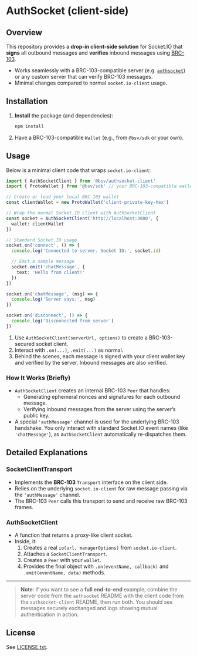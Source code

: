 # AuthSocket (client-side)

## Overview

This repository provides a **drop-in client-side solution** for Socket.IO that **signs** all outbound messages and **verifies** inbound messages using [BRC-103](https://github.com/bitcoin-sv/BRCs/blob/master/peer-to-peer/0103.md). 

- Works seamlessly with a BRC-103-compatible server (e.g. [`authsocket`](https://github.com/.../authsocket)) or any custom server that can verify BRC-103 messages.
- Minimal changes compared to normal `socket.io-client` usage.

## Installation

1. **Install** the package (and dependencies):
   ```bash
   npm install
   ```
2. Have a BRC-103-compatible `Wallet` (e.g., from `@bsv/sdk` or your own).

## Usage

Below is a minimal client code that wraps `socket.io-client`:

```ts
import { AuthSocketClient } from '@bsv/authsocket-client'
import { ProtoWallet } from '@bsv/sdk' // your BRC-103-compatible wallet

// Create or load your local BRC-103 wallet
const clientWallet = new ProtoWallet('client-private-key-hex')

// Wrap the normal Socket.IO client with AuthSocketClient
const socket = AuthSocketClient('http://localhost:3000', {
  wallet: clientWallet
})

// Standard Socket.IO usage
socket.on('connect', () => {
  console.log('Connected to server. Socket ID:', socket.id)

  // Emit a sample message
  socket.emit('chatMessage', {
    text: 'Hello from client!'
  })
})

socket.on('chatMessage', (msg) => {
  console.log('Server says:', msg)
})

socket.on('disconnect', () => {
  console.log('Disconnected from server')
})
```

1. Use `AuthSocketClient(serverUrl, options)` to create a BRC-103-secured socket client.
2. Interact with `.on(...)`, `.emit(...)` as normal.
3. Behind the scenes, each message is signed with your client wallet key and verified by the server. Inbound messages are also verified.

### How It Works (Briefly)

- `AuthSocketClient` creates an internal BRC-103 `Peer` that handles:
  - Generating ephemeral nonces and signatures for each outbound message.
  - Verifying inbound messages from the server using the server’s public key.
- A special `'authMessage'` channel is used for the underlying BRC-103 handshake. You only interact with standard Socket.IO event names (like `'chatMessage'`), as `AuthSocketClient` automatically re-dispatches them.

## Detailed Explanations

### SocketClientTransport
- Implements the **BRC-103** `Transport` interface on the client side.
- Relies on the underlying `socket.io-client` for raw message passing via the `'authMessage'` channel.
- The BRC-103 `Peer` calls this transport to send and receive raw BRC-103 frames.

### AuthSocketClient
- A function that returns a proxy-like client socket.
- Inside, it:
  1. Creates a real `io(url, managerOptions)` from `socket.io-client`.
  2. Attaches a `SocketClientTransport`.
  3. Creates a `Peer` with your `wallet`.
  4. Provides the final object with `.on(eventName, callback)` and `.emit(eventName, data)` methods.

---

> **Note**: If you want to see a **full end-to-end** example, combine the server code from the `authsocket` README with the client code from the `authsocket-client` README, then run both. You should see messages securely exchanged and logs showing mutual authentication in action.

## License

See [LICENSE.txt](./LICENSE.txt).  
